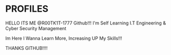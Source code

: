 # PROFILES
HELLO ITS ME @R00TK1T-1777 Github!!!
I'm Self Learning I.T Engineering & Cyber Security Management

Im Here I Wanna Learn More, Increasing UP My Skills!!!

THANKS GITHUB!!!!
